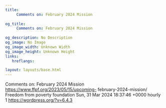 ```yaml
---
title: 
     Comments on: February 2024 Mission
    
og_title: 
     Comments on: February 2024 Mission
    
og_description: No Description
og_image: No Image
og_image_width: Unknown Width
og_image_height: Unknown Height
links:
   hreflangs:

layout: layouts/base.html
---
```

Comments on: February 2024 Mission  https://www.ffpf.org/2023/05/15/upcoming-
february-2024-mission/  Freedom from poverty foundation  Sun, 31 Mar 2024
18:37:46 +0000  hourly  1  https://wordpress.org/?v=6.4.3

